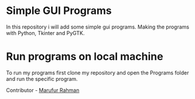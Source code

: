 # Simple GUI Programs
In this repository i will add some simple gui programs. Making the programs with Python, Tkinter and PyGTK. 

# Run programs on local machine
To run my programs first clone my repository and open the Programs folder and run the specific program.

Contributor - [Marufur Rahman](https://github.com/marufurrahman)